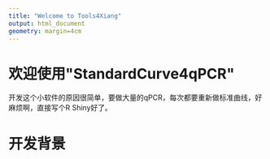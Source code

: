 ```yaml
---
title: "Welcome to Tools4Xiang"
output: html_document
geometry: margin=4cm
---
```


#   欢迎使用"StandardCurve4qPCR"

开发这个小软件的原因很简单，要做大量的qPCR，每次都要重新做标准曲线，好麻烦啊，直接写个R Shiny好了。

# 开发背景



